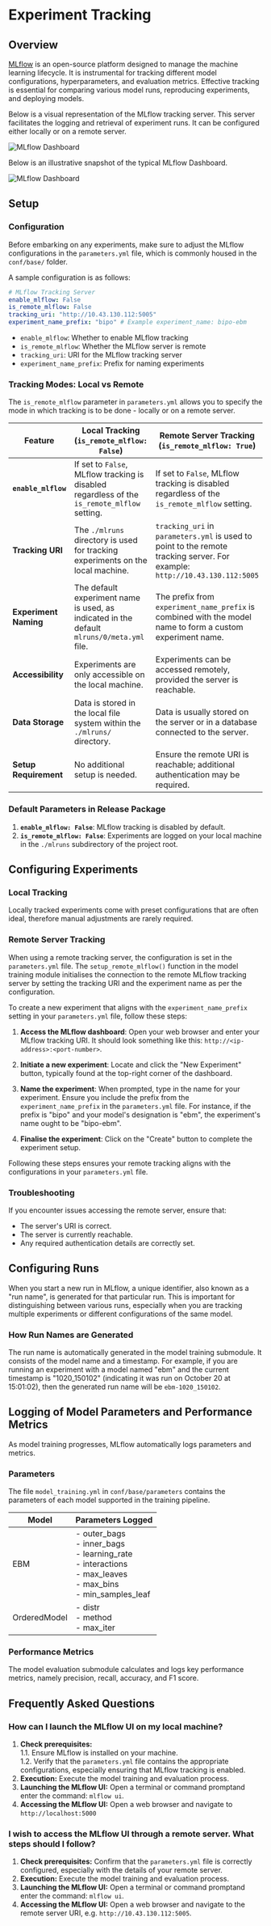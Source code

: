 # Experiment Tracking

## Overview

[MLflow](https://mlflow.org/) is an open-source platform designed to manage the machine learning lifecycle. It is instrumental for tracking different model configurations, hyperparameters, and evaluation metrics. Effective tracking is essential for comparing various model runs, reproducing experiments, and deploying models.

Below is a visual representation of the MLflow tracking server. This server facilitates the logging and retrieval of experiment runs. It can be configured either locally or on a remote server.

![MLflow Dashboard](./assets/experiment_tracking_local_remote.png)

Below is an illustrative snapshot of the typical MLflow Dashboard.

![MLflow Dashboard](./assets/experiment_tracking_remote.png)

## Setup

### Configuration

Before embarking on any experiments, make sure to adjust the MLflow configurations in the `parameters.yml` file, which is commonly housed in the `conf/base/` folder.

A sample configuration is as follows:

```yaml
# MLflow Tracking Server
enable_mlflow: False
is_remote_mlflow: False
tracking_uri: "http://10.43.130.112:5005"
experiment_name_prefix: "bipo" # Example experiment_name: bipo-ebm
```
- `enable_mlflow`: Whether to enable MLflow tracking
- `is_remote_mlflow`: Whether the MLflow server is remote
- `tracking_uri`: URI for the MLflow tracking server
- `experiment_name_prefix`: Prefix for naming experiments

### Tracking Modes: Local vs Remote

The `is_remote_mlflow` parameter in `parameters.yml` allows you to specify the mode in which tracking is to be done - locally or on a remote server.

| Feature               | Local Tracking (`is_remote_mlflow: False`)                                               | Remote Server Tracking (`is_remote_mlflow: True`)                                                                               |
| --------------------- | -------------------------------------------------------------------------------------------- | ------------------------------------------------------------------------------------------------------------------------------- |
| **`enable_mlflow`**   | If set to `False`, MLflow tracking is disabled regardless of the `is_remote_mlflow` setting. | If set to `False`, MLflow tracking is disabled regardless of the `is_remote_mlflow` setting.                                    |
| **Tracking URI**      | The `./mlruns` directory is used for tracking experiments on the local machine.              | `tracking_uri` in `parameters.yml` is used to point to the remote tracking server. For example: `http://10.43.130.112:5005` |
| **Experiment Naming** | The default experiment name is used, as indicated in the default `mlruns/0/meta.yml` file.   | The prefix from `experiment_name_prefix` is combined with the model name to form a custom experiment name.                      |
| **Accessibility**     | Experiments are only accessible on the local machine.                                        | Experiments can be accessed remotely, provided the server is reachable.                                                         |
| **Data Storage**      | Data is stored in the local file system within the `./mlruns/` directory.                    | Data is usually stored on the server or in a database connected to the server.                                                  |
| **Setup Requirement** | No additional setup is needed.                                                               | Ensure the remote URI is reachable; additional authentication may be required.                                                  |

### Default Parameters in Release Package

1. **`enable_mlflow: False`**: MLflow tracking is disabled by default.
2. **`is_remote_mlflow: False`**: Experiments are logged on your local machine in the `./mlruns` subdirectory of the project root.

## Configuring Experiments

### Local Tracking

Locally tracked experiments come with preset configurations that are often ideal, therefore manual adjustments are rarely required.

### Remote Server Tracking

When using a remote tracking server, the configuration is set in the `parameters.yml` file. The `setup_remote_mlflow()` function in the model training module initialises the connection to the remote MLflow tracking server by setting the tracking URI and the experiment name as per the configuration.

To create a new experiment that aligns with the `experiment_name_prefix` setting in your `parameters.yml` file, follow these steps:

1. **Access the MLflow dashboard**: Open your web browser and enter your MLflow tracking URI. It should look something like this: `http://<ip-address>:<port-number>`.

2. **Initiate a new experiment**: Locate and click the "New Experiment" button, typically found at the top-right corner of the dashboard.

3. **Name the experiment**: When prompted, type in the name for your experiment. Ensure you include the prefix from the `experiment_name_prefix` in the `parameters.yml` file. For instance, if the prefix is "bipo" and your model's designation is "ebm", the experiment's name ought to be "bipo-ebm".

4. **Finalise the experiment**: Click on the "Create" button to complete the experiment setup.

Following these steps ensures your remote tracking aligns with the configurations in your `parameters.yml` file.

### Troubleshooting
If you encounter issues accessing the remote server, ensure that:

- The server's URI is correct.
- The server is currently reachable.
- Any required authentication details are correctly set.

## Configuring Runs
When you start a new run in MLflow, a unique identifier, also known as a "run name", is generated for that particular run. This is important for distinguishing between various runs, especially when you are tracking multiple experiments or different configurations of the same model.

### How Run Names are Generated
The run name is automatically generated in the model training submodule. It consists of the model name and a timestamp. For example, if you are running an experiment with a model named "ebm" and the current timestamp is "1020_150102" (indicating it was run on October 20 at 15:01:02), then the generated run name will be `ebm-1020_150102`.

## Logging of Model Parameters and Performance Metrics

As model training progresses, MLflow automatically logs parameters and metrics.

### Parameters

The file `model_training.yml` in `conf/base/parameters` contains the parameters of each model supported in the training pipeline.

| Model | Parameters Logged |
| --- | --- |
| EBM | - outer_bags<br/>- inner_bags<br/>- learning_rate<br/>- interactions<br/>- max_leaves<br/>- max_bins<br/>- min_samples_leaf |
| OrderedModel | - distr<br/>- method<br/>- max_iter |

### Performance Metrics

The model evaluation submodule calculates and logs key performance metrics, namely precision, recall, accuracy, and F1 score.

## Frequently Asked Questions

### How can I launch the MLflow UI on my local machine?

1. **Check prerequisites:**<br/>
    1.1. Ensure MLflow is installed on your machine.<br/>
    1.2. Verify that the `parameters.yml` file contains the appropriate configurations, especially ensuring that MLflow tracking is enabled.
2. **Execution:** Execute the model training and evaluation process.
3. **Launching the MLflow UI:** Open a terminal or command promptand enter the command: `mlflow ui`.
4. **Accessing the MLflow UI:** Open a web browser and navigate to `http://localhost:5000`

### I wish to access the MLflow UI through a remote server. What steps should I follow?

1. **Check prerequisites:** Confirm that the `parameters.yml` file is correctly configured, especially with the details of your remote server.
2. **Execution:** Execute the model training and evaluation process.
3. **Launching the MLflow UI:** Open a terminal or command promptand enter the command: `mlflow ui`.
4. **Accessing the MLflow UI:** Open a web browser and navigate to the remote server URI, e.g. `http://10.43.130.112:5005`.
